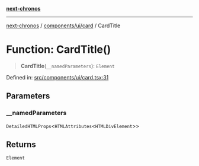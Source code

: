 [**next-chronos**](../../../../README.md)

***

[next-chronos](../../../../README.md) / [components/ui/card](../README.md) / CardTitle

# Function: CardTitle()

> **CardTitle**(`__namedParameters`): `Element`

Defined in: [src/components/ui/card.tsx:31](https://github.com/Bababum95/next-chronos/blob/41860730c8dd12c16699269e1eee86402c8d1a9f/src/components/ui/card.tsx#L31)

## Parameters

### \_\_namedParameters

`DetailedHTMLProps`\<`HTMLAttributes`\<`HTMLDivElement`\>\>

## Returns

`Element`
